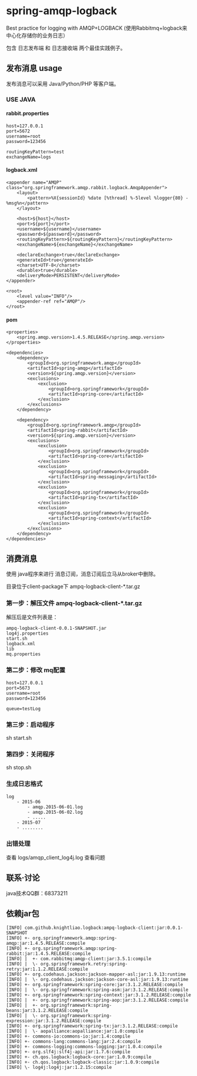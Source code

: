 # spring-amqp-logback
Best practice for logging with AMQP+LOGBACK (使用Rabbitmq+logback来中心化存储你的业务日志）

包含 日志发布端 和 日志接收端 两个最佳实践例子。

## 发布消息 usage

发布消息可以采用 Java/Python/PHP 等客户端。

### USE JAVA 

#### rabbit.properties

    host=127.0.0.1
    port=5672
    username=root
    password=123456
    
    routingKeyPattern=test
    exchangeName=logs

#### logback.xml 

    <appender name="AMQP" class="org.springframework.amqp.rabbit.logback.AmqpAppender">
        <layout>
            <pattern>%X{sessionId} %date [%thread] %-5level %logger{80} - %msg%n</pattern>
        </layout>

        <host>${host}</host>
        <port>${port}</port>
        <username>${username}</username>
        <password>${password}</password>
        <routingKeyPattern>${routingKeyPattern}</routingKeyPattern>
        <exchangeName>${exchangeName}</exchangeName>

        <declareExchange>true</declareExchange>
        <generateId>true</generateId>
        <charset>UTF-8</charset>
        <durable>true</durable>
        <deliveryMode>PERSISTENT</deliveryMode>
    </appender>
    
    <root>
        <level value="INFO"/>
        <appender-ref ref="AMQP"/>
    </root>
    
#### pom

    <properties>
        <spring.amqp.version>1.4.5.RELEASE</spring.amqp.version>
    </properties>
    
    <dependencies>
        <dependency>
            <groupId>org.springframework.amqp</groupId>
            <artifactId>spring-amqp</artifactId>
            <version>${spring.amqp.version}</version>
            <exclusions>
                <exclusion>
                    <groupId>org.springframework</groupId>
                    <artifactId>spring-core</artifactId>
                </exclusion>
            </exclusions>
        </dependency>

        <dependency>
            <groupId>org.springframework.amqp</groupId>
            <artifactId>spring-rabbit</artifactId>
            <version>${spring.amqp.version}</version>
            <exclusions>
                <exclusion>
                    <groupId>org.springframework</groupId>
                    <artifactId>spring-core</artifactId>
                </exclusion>
                <exclusion>
                    <groupId>org.springframework</groupId>
                    <artifactId>spring-messaging</artifactId>
                </exclusion>
                <exclusion>
                    <groupId>org.springframework</groupId>
                    <artifactId>spring-tx</artifactId>
                </exclusion>
                <exclusion>
                    <groupId>org.springframework</groupId>
                    <artifactId>spring-context</artifactId>
                </exclusion>
            </exclusions>
        </dependency>
    </dependencies>

## 消费消息

使用 java程序来进行 消息订阅，消息订阅后立马从broker中删除。

目录位于client-package下 ampq-logback-client-*.tar.gz

### 第一步：解压文件 ampq-logback-client-*.tar.gz

解压后是文件列表是：

    ampq-logback-client-0.0.1-SNAPSHOT.jar    
    log4j.properties                          
    start.sh
    logback.xml
    lib                                       
    mq.properties
    
### 第二步：修改 mq配置

    host=127.0.0.1
    port=5673
    username=root
    password=123456
    
    queue=testLog

### 第三步：启动程序

sh start.sh

### 第四步：关闭程序

sh stop.sh

### 生成日志格式
    
    log
        - 2015-06
            - amqp.2015-06-01.log
            - amqp.2015-06-02.log
            - .....
        - 2015-07
        - ........
        
### 出错处理

查看 logs/amqp_client_log4j.log 查看问题

## 联系·讨论

java技术QQ群：68373211

## 依赖jar包

    [INFO] com.github.knightliao.logback:ampq-logback-client:jar:0.0.1-SNAPSHOT
    [INFO] +- org.springframework.amqp:spring-amqp:jar:1.4.5.RELEASE:compile
    [INFO] +- org.springframework.amqp:spring-rabbit:jar:1.4.5.RELEASE:compile
    [INFO] |  +- com.rabbitmq:amqp-client:jar:3.5.1:compile
    [INFO] |  \- org.springframework.retry:spring-retry:jar:1.1.2.RELEASE:compile
    [INFO] +- org.codehaus.jackson:jackson-mapper-asl:jar:1.9.13:runtime
    [INFO] |  \- org.codehaus.jackson:jackson-core-asl:jar:1.9.13:runtime
    [INFO] +- org.springframework:spring-core:jar:3.1.2.RELEASE:compile
    [INFO] |  \- org.springframework:spring-asm:jar:3.1.2.RELEASE:compile
    [INFO] +- org.springframework:spring-context:jar:3.1.2.RELEASE:compile
    [INFO] |  +- org.springframework:spring-aop:jar:3.1.2.RELEASE:compile
    [INFO] |  +- org.springframework:spring-beans:jar:3.1.2.RELEASE:compile
    [INFO] |  \- org.springframework:spring-expression:jar:3.1.2.RELEASE:compile
    [INFO] +- org.springframework:spring-tx:jar:3.1.2.RELEASE:compile
    [INFO] |  \- aopalliance:aopalliance:jar:1.0:compile
    [INFO] +- commons-io:commons-io:jar:1.4:compile
    [INFO] +- commons-lang:commons-lang:jar:2.4:compile
    [INFO] +- commons-logging:commons-logging:jar:1.0.4:compile
    [INFO] +- org.slf4j:slf4j-api:jar:1.7.6:compile
    [INFO] +- ch.qos.logback:logback-core:jar:1.0.9:compile
    [INFO] +- ch.qos.logback:logback-classic:jar:1.0.9:compile
    [INFO] \- log4j:log4j:jar:1.2.15:compile